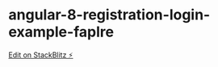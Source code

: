 # angular-8-registration-login-example-faplre

[Edit on StackBlitz ⚡️](https://stackblitz.com/edit/angular-8-registration-login-example-faplre)